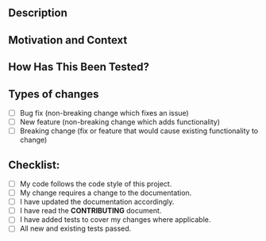 <!--- Provide a general summary of your changes in the Title above -->

<!--- /!\ PLEASE NOTE: /!\ -->
<!--- If your pull request is a FEATURE, it should target the DEVELOP branch -->
<!--- If your pull request is a HOTFIX, it should target the MASTER branch -->
<!--- FEATURES are branched from the DEVELOP branch -->
<!--- HOTFIXES are branched from the MASTER branch --> 

## Description
<!--- Describe your changes in detail -->

## Motivation and Context
<!--- Why is this change required? What problem does it solve? -->
<!--- If it fixes an open issue, please link to the issue here. -->

## How Has This Been Tested?
<!--- Please describe in detail how you tested your changes. -->
<!--- Include details of your testing environment, and the tests you ran to -->
<!--- see how your change affects other areas of the code, etc. -->

## Types of changes
<!--- What types of changes does your code introduce? Put an `x` in all the boxes that apply: -->
- [ ] Bug fix (non-breaking change which fixes an issue)
- [ ] New feature (non-breaking change which adds functionality)
- [ ] Breaking change (fix or feature that would cause existing functionality to change)

## Checklist:
<!--- Go over all the following points, and put an `x` in all the boxes that apply. -->
<!--- If you're unsure about any of these, don't hesitate to ask. We're here to help! -->
- [ ] My code follows the code style of this project.
- [ ] My change requires a change to the documentation.
- [ ] I have updated the documentation accordingly.
- [ ] I have read the **CONTRIBUTING** document.
- [ ] I have added tests to cover my changes where applicable.
- [ ] All new and existing tests passed.

<!--- You can find a link to the CONTRIBUTING document -->
<!--- near the top of this page. --> 
